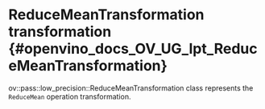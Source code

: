 # ReduceMeanTransformation transformation {#openvino_docs_OV_UG_lpt_ReduceMeanTransformation}

ov::pass::low_precision::ReduceMeanTransformation class represents the `ReduceMean` operation transformation.
